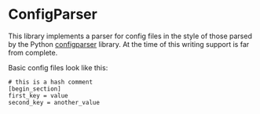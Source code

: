 ConfigParser
============

This library implements a parser for config files in the style of those parsed by the Python [configparser](https://docs.python.org/3/library/configparser.html) library.  At the time of this writing support is far from complete.

Basic config files look like this:

```
# this is a hash comment
[begin_section]
first_key = value
second_key = another_value
```


